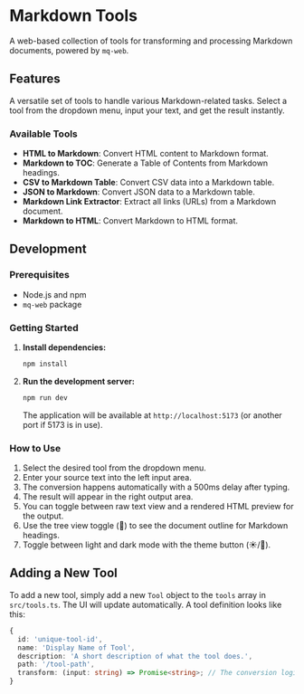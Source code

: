 # Markdown Tools

A web-based collection of tools for transforming and processing Markdown documents, powered by `mq-web`.

## Features

A versatile set of tools to handle various Markdown-related tasks. Select a tool from the dropdown menu, input your text, and get the result instantly.

### Available Tools

- **HTML to Markdown**: Convert HTML content to Markdown format.
- **Markdown to TOC**: Generate a Table of Contents from Markdown headings.
- **CSV to Markdown Table**: Convert CSV data into a Markdown table.
- **JSON to Markdown**: Convert JSON data to a Markdown table.
- **Markdown Link Extractor**: Extract all links (URLs) from a Markdown document.
- **Markdown to HTML**: Convert Markdown to HTML format.

## Development

### Prerequisites

- Node.js and npm
- `mq-web` package

### Getting Started

1. **Install dependencies:**
   ```bash
   npm install
   ```

2. **Run the development server:**
   ```bash
   npm run dev
   ```
   The application will be available at `http://localhost:5173` (or another port if 5173 is in use).

### How to Use

1. Select the desired tool from the dropdown menu.
2. Enter your source text into the left input area.
3. The conversion happens automatically with a 500ms delay after typing.
4. The result will appear in the right output area.
5. You can toggle between raw text view and a rendered HTML preview for the output.
6. Use the tree view toggle (🌲) to see the document outline for Markdown headings.
7. Toggle between light and dark mode with the theme button (☀️/🌙).

## Adding a New Tool

To add a new tool, simply add a new `Tool` object to the `tools` array in `src/tools.ts`. The UI will update automatically.
A tool definition looks like this:
```typescript
{
  id: 'unique-tool-id',
  name: 'Display Name of Tool',
  description: 'A short description of what the tool does.',
  path: '/tool-path',
  transform: (input: string) => Promise<string>; // The conversion logic using mq-web
}
```
